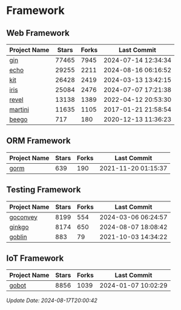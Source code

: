 # Framework

## Web Framework
| Project Name | Stars | Forks | Last Commit |
| ------------ | ----- | ----- | ----------- |
| [gin](https://github.com/gin-gonic/gin) | 77465 | 7945 | 2024-07-14 12:34:34 |
| [echo](https://github.com/labstack/echo) | 29255 | 2211 | 2024-08-16 06:16:52 |
| [kit](https://github.com/go-kit/kit) | 26428 | 2419 | 2024-03-13 13:42:15 |
| [iris](https://github.com/kataras/iris) | 25084 | 2476 | 2024-07-07 17:21:38 |
| [revel](https://github.com/revel/revel) | 13138 | 1389 | 2022-04-12 20:53:30 |
| [martini](https://github.com/go-martini/martini) | 11635 | 1105 | 2017-01-21 21:58:54 |
| [beego](https://github.com/astaxie/beego) | 717 | 180 | 2020-12-13 11:36:23 |

## ORM Framework
| Project Name | Stars | Forks | Last Commit |
| ------------ | ----- | ----- | ----------- |
| [gorm](https://github.com/jinzhu/gorm) | 639 | 190 | 2021-11-20 01:15:37 |

## Testing Framework
| Project Name | Stars | Forks | Last Commit |
| ------------ | ----- | ----- | ----------- |
| [goconvey](https://github.com/smartystreets/goconvey) | 8199 | 554 | 2024-03-06 06:24:57 |
| [ginkgo](https://github.com/onsi/ginkgo) | 8174 | 650 | 2024-08-07 18:08:42 |
| [goblin](https://github.com/franela/goblin) | 883 | 79 | 2021-10-03 14:34:22 |

## IoT Framework
| Project Name | Stars | Forks | Last Commit |
| ------------ | ----- | ----- | ----------- |
| [gobot](https://github.com/hybridgroup/gobot) | 8856 | 1039 | 2024-01-07 10:02:29 |

*Update Date: 2024-08-17T20:00:42*